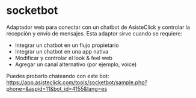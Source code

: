 # socketbot
Adaptador web para conectar con un chatbot de AsisteClick y controlar la recepción y envío de mensajes. Esta adaptor sirve cuando se requiere:

- Integrar un chatbot en un flujo propietario
- Integrar un chatbot en una app nativa 
- Modificar y controlar el look & feel web
- Agregar un canal alternativo (por ejemplo, voice)

Puedes probarlo chateando con este bot: https://app.asisteclick.com/tools/socketbot/sample.php?phone=&aspid=11&bot_id=4155&lang=es
